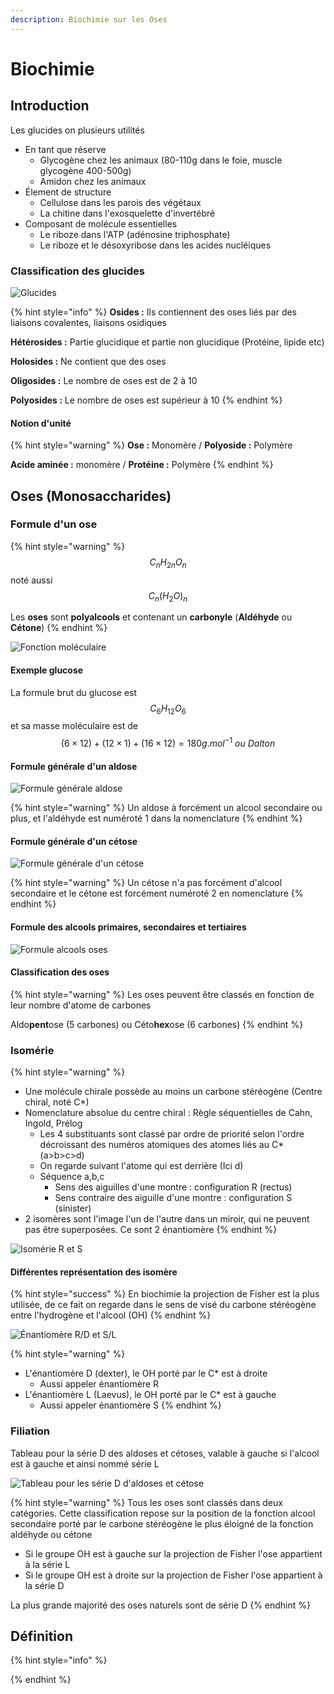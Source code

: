 ```yaml
---
description: Biochimie sur les Oses
---
```


# Biochimie

## Introduction

Les glucides on plusieurs utilités

* En tant que réserve
  * Glycogène chez les animaux \(80-110g dans le foie, muscle glycogène 400-500g\)
  * Amidon chez les animaux
* Élement de structure
  * Cellulose dans les parois des végétaux
  * La chitine dans l'exosquelette d'invertébré
* Composant de molécule essentielles
  * Le riboze dans l'ATP \(adénosine triphosphate\)
  * Le riboze et le désoxyribose dans les acides nucléiques

### Classification des glucides

![Glucides](../.gitbook/assets/glucides.png)

{% hint style="info" %}
**Osides :** Ils contiennent des oses liés par des liaisons covalentes, liaisons osidiques

**Hétérosides :** Partie glucidique et partie non glucidique \(Protéine, lipide etc\)

**Holosides :** Ne contient que des oses

**Oligosides :** Le nombre de oses est de 2 à 10

**Polyosides :** Le nombre de oses est supérieur à 10
{% endhint %}

#### Notion d'unité

{% hint style="warning" %}
**Ose :** Monomère / **Polyoside :** Polymère

**Acide aminée :** monomère / **Protéine :** Polymère
{% endhint %}

## Oses \(Monosaccharides\)

### Formule d'un ose

{% hint style="warning" %}
 $$C_nH_{2n}O_n$$ noté aussi $$C_n(H_2O)_n$$ 

Les **oses** sont **polyalcools** et contenant un **carbonyle** \(**Aldéhyde** ou **Cétone**\) 
{% endhint %}

![Fonction mol&#xE9;culaire](../.gitbook/assets/fonction-moleculaire.png)

#### Exemple glucose

La formule brut du glucose est $$C_6H_{12}O_6$$ et sa masse moléculaire est de   
$$(6\times12)+(12\times 1)+(16\times 12)=180g.mol^{-1} \ ou \ Dalton$$ 

#### Formule générale d'un aldose

![Formule g&#xE9;n&#xE9;rale aldose](../.gitbook/assets/formule-generale-aldose.png)

{% hint style="warning" %}
Un aldose à forcément un alcool secondaire ou plus, et l'aldéhyde est numéroté 1 dans la nomenclature
{% endhint %}

#### Formule générale d'un cétose

![Formule g&#xE9;n&#xE9;rale d&apos;un c&#xE9;tose](../.gitbook/assets/formule-generale-dun-cetose.png)

{% hint style="warning" %}
Un cétose n'a pas forcément d'alcool secondaire et le cétone est forcément numéroté 2 en nomenclature
{% endhint %}

#### Formule des alcools primaires, secondaires et tertiaires

![Formule alcools oses](../.gitbook/assets/alcool-oses.png)

#### Classification des oses

{% hint style="warning" %}
Les oses peuvent être classés en fonction de leur nombre d'atome de carbones

Aldo**pent**ose \(5 carbones\) ou Céto**hex**ose \(6 carbones\)
{% endhint %}

### Isomérie

{% hint style="warning" %}
* Une molécule chirale possède au moins un carbone stéréogène \(Centre chiral, noté C\*\)
* Nomenclature absolue du centre chiral : Règle séquentielles de Cahn, Ingold, Prélog
  * Les 4 substituants sont classé par ordre de priorité selon l'ordre décroissant des numéros atomiques des atomes liés au C\* \(a&gt;b&gt;c&gt;d\)
  * On regarde suivant l'atome qui est derrière \(Ici d\)
  * Séquence a,b,c
    * Sens des aiguilles d'une montre : configuration R \(rectus\)
    * Sens contraire des aiguille d'une montre : configuration S \(sinister\)
* 2 isomères sont l'image l'un de l'autre dans un miroir, qui ne peuvent pas être superposées. Ce sont 2 énantiomère
{% endhint %}

![Isom&#xE9;rie R et S](../.gitbook/assets/isomerie-r-et-s.png)

#### Différentes représentation des isomère

{% hint style="success" %}
En biochimie la projection de Fisher est la plus utilisée, de ce fait on regarde dans le sens de visé du carbone stéréogène entre l'hydrogène et l'alcool \(OH\)
{% endhint %}

![&#xC9;nantiom&#xE8;re R/D et S/L](../.gitbook/assets/representation-fisher-avec-nomination.png)

{% hint style="warning" %}
* L'énantiomère D \(dexter\), le OH porté par le C\* est à droite
  * Aussi appeler énantiomère R
* L'énantiomère L \(Laevus\), le OH porté par le C\* est à gauche 
  * Aussi appeler énantiomère S
{% endhint %}

### Filiation

Tableau pour la série D des aldoses et cétoses, valable à gauche si l'alcool est à gauche et ainsi nommé série L

![Tableau pour les s&#xE9;rie D d&apos;aldoses et c&#xE9;tose](../.gitbook/assets/filiation_.png)

{% hint style="warning" %}
Tous les oses sont classés dans deux catégories. Cette classification repose sur la position de la fonction alcool secondaire porté par le carbone stéréogène le plus éloigné de la fonction aldéhyde ou cétone

* Si le groupe OH est à gauche sur la projection de Fisher l'ose appartient à la série L
* Si le groupe OH est à droite sur la projection de Fisher l'ose appartient à la série D

La plus grande majorité des oses naturels sont de série D
{% endhint %}

## Définition

{% hint style="info" %}

{% endhint %}

